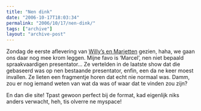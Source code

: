 ```yaml
---
title: "Nen dink"
date: "2006-10-17T18:03:34"
permalink: "2006/10/17/nen-dink/"
tags: ["archive"]
layout: "archive-post"
---
```

Zondag de eerste aflevering van [Willy’s en Marjetten](http://www.willysenmarjetten.be/ "http://www.willysenmarjetten.be/") gezien, haha, we gaan ons daar nog mee krom leggen. Mijne favo is ‘Marcel’, nen niet bepaald spraakvaardigen presentator… Ze vertelden in de laatste show dat die gebaseerd was op nen bestaande presentator, enfin, een da ne keer moest invallen. Ze lieten een fragmentje horen dat echt nie normaal was. Damm, zou er nog iemand weten van wat da was of waar dat te vinden zou zijn?

En dan die site! Tpast gewoon perfect bij de format, kad eigenlijk niks anders verwacht, heh, tis olverre ne myspace!
